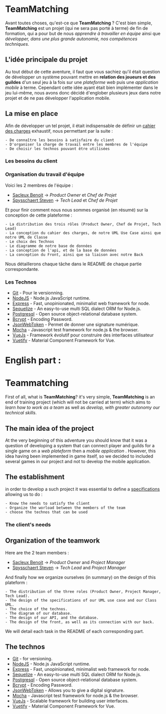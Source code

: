 # TeamMatching

Avant toutes choses, qu'est-ce que __TeamMatching__ ? C'est bien simple, __TeamMatching__ est un projet (qui ne sera pas porté à terme) de fin de formation, qui a pour but de nous *apprendre à travailler en équipe*   ainsi que *développer, dans une plus grande autonomie, nos compétences techniques*.

## L'idée principale du projet

Au tout début de cette aventure, il faut que vous sachiez qu'il était question de développer un système pouvant mettre en __relation des joueurs et des guildes__ d'un seul jeu à la fois sur une *plateforme web* puis une *application mobile* à terme.
Cependant cette idée ayant était bien implémenter dans le jeu lui-même, nous avons donc décidé d'englober plusieurs jeux dans notre projet et de ne pas développer l'application mobile.

## La mise en place

Afin de développer un tel projet, il était indispensable de définir un [cahier des charges](https://github.com/SacleuxBenoit/TeamMatching/blob/master/Informations/CahierDesCharges/CahierDesCharges.md) exhaustif, nous permettant par la suite :
    
    - De connaître les besoins à satisfaire du client
    - D'organiser la charge de travail entre les membres de l'équipe
    - De choisir les technos pouvant être utilisées
    
### Les besoins du client

### Organisation du travail d'équipe

Voici les 2 membres de l'équipe : 

- [Sacleux Benoit](https://github.com/SacleuxBenoit) -> *Product Owner* et *Chef de Projet*
- [Spysschaert Steven](https://github.com/Steven-Spysschaert) -> *Tech Lead* et *Chef de Projet*

Et pour finir comment nous nous sommes organisé (en résumé) sur la conception de cette plateforme :

    - La distribution des trois rôles (Product Owner, Chef de Projet, Tech Lead)
    - La conception du cahier des charges, de notre UML Use Case ainsi que notre UML de Classe
    - Le choix des Technos
    - Le diagramme de notre base de données
    - La conception de l'api, et de la base de données
    - La conception du Front, ainsi que sa liaison avec notre Back

Nous détaillerons chaque tâche dans le README de chaque partie correspondante.

### Les Technos

- [Git](https://git-scm.com) - Pour le versionning.
- [NodeJS](https://nodejs.org/en/) -  Node.js JavaScript runtime.
- [Express](https://expressjs.com) - Fast, unopinionated, minimalist web framework for node.
- [Sequelize](https://sequelize.org) - An easy-to-use multi SQL dialect ORM for Node.js.
- [Postgresql](https://www.postgresql.org) - Open source object-relational database system.
- [Bcrypt](https://www.bcrypt.fr) - Encoding Password.
- [JsonWebToken](https://github.com/auth0/node-jsonwebtoken) - Permet de donner une signature numérique.
- [Mocha](https://mochajs.org) - Javascript test framework for node.js & the browser.
- [VueJs](https://vuejs.org) - Framework évolutif pour construire des interfaces utilisateur
- [Vuetify](https://vuetifyjs.com/en/) - Material Component Framework for Vue.

# English part :

# Teammatching

First of all, what is __TeamMatching__? it's very simple, __TeamMatching__ is an end of training project (which will not be carried at term) which aims to *learn how to work as a team* as well as *develop, with greater autonomy our technical skills*.

## The main idea of the project

At the very beginning of this adventure you should know that it was a question of developing a system that can connect player and guilds for a single game on a *web plateform* then a *mobile application* .
However, this idea having been implemented in game itself, so we decided to included several games in our project and not to develop the mobile application.

## The establishment

in order to develop a such project it was essential to define a [specifications](https://github.com/SacleuxBenoit/TeamMatching/blob/master/Informations/CahierDesCharges/CahierDesCharges.md) allowing us to do :

    - Know the needs to satisfy the client 
    - Organize the worload between the members of the team
    - choose the technos that can be used

### The client's needs

## Organization of the teamwork

Here are the 2 team members : 

- [Sacleux Benoit](https://github.com/SacleuxBenoit) -> *Product Owner* and *Project Manager*
- [Spysschaert Steven](https://github.com/Steven-Spysschaert) -> *Tech Lead* and *Project Manager*

And finally how we organize ourselves (in summary) on the design of this plateform :

    - The distribution of the three roles (Product Owner, Project Manager, Tech Lead).
    - The design of the specifications of our UML use case and our Class UML.
    - The choice of the technos.
    - The diagram of our database.
    - The design of our API, and the database.
    - The design of the front, as well as its connection with our back.

We will detail each task in the README of each corresponding part.

## The technos

- [Git](https://git-scm.com) - for versioning.
- [NodeJS](https://nodejs.org/en/) -  Node.js JavaScript runtime.
- [Express](https://expressjs.com) - Fast, unopinionated, minimalist web framework for node.
- [Sequelize](https://sequelize.org) - An easy-to-use multi SQL dialect ORM for Node.js.
- [Postgresql](https://www.postgresql.org) - Open source object-relational database system.
- [Bcrypt](https://www.bcrypt.fr) - Encoding Password.
- [JsonWebToken](https://github.com/auth0/node-jsonwebtoken) - Allows you to give a digital signature.
- [Mocha](https://mochajs.org) - Javascript test framework for node.js & the browser.
- [VueJs](https://vuejs.org) - Scalable framework for building user interfaces.
- [Vuetify](https://vuetifyjs.com/en/) - Material Component Framework for Vue.




